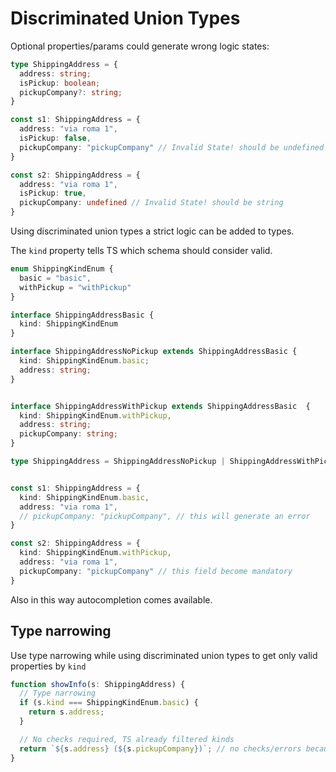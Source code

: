 # Discriminated Union Types

Optional properties/params could generate wrong logic states:

```typescript
type ShippingAddress = {
  address: string;
  isPickup: boolean;
  pickupCompany?: string;
}

const s1: ShippingAddress = {
  address: "via roma 1",
  isPickup: false,
  pickupCompany: "pickupCompany" // Invalid State! should be undefined
}

const s2: ShippingAddress = {
  address: "via roma 1",
  isPickup: true,
  pickupCompany: undefined // Invalid State! should be string
}
```

Using discriminated union types a strict logic can be added to types.

The `kind` property tells TS which schema should consider valid.

```typescript
enum ShippingKindEnum {
  basic = "basic",
  withPickup = "withPickup"
}

interface ShippingAddressBasic {
  kind: ShippingKindEnum
}

interface ShippingAddressNoPickup extends ShippingAddressBasic {
  kind: ShippingKindEnum.basic;
  address: string;
}


interface ShippingAddressWithPickup extends ShippingAddressBasic  {
  kind: ShippingKindEnum.withPickup,
  address: string;
  pickupCompany: string;
}

type ShippingAddress = ShippingAddressNoPickup | ShippingAddressWithPickup;


const s1: ShippingAddress = {
  kind: ShippingKindEnum.basic,
  address: "via roma 1",
  // pickupCompany: "pickupCompany", // this will generate an error
}

const s2: ShippingAddress = {
  kind: ShippingKindEnum.withPickup,
  address: "via roma 1",
  pickupCompany: "pickupCompany" // this field become mandatory
}
```

Also in this way autocompletion comes available.


## Type narrowing

Use type narrowing while using discriminated union types to get only valid properties by `kind`

```typescript
function showInfo(s: ShippingAddress) {
  // Type narrowing
  if (s.kind === ShippingKindEnum.basic) {
    return s.address;
  }

  // No checks required, TS already filtered kinds
  return `${s.address} (${s.pickupCompany})`; // no checks/errors because the only remaining kind is "withPickup"
}
```
